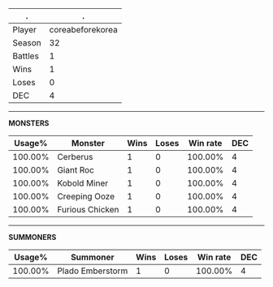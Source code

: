 .|.
|-|-
Player|coreabeforekorea
Season|32
Battles|1
Wins|1
Loses|0
DEC|4

---
**MONSTERS**

Usage%|Monster|Wins|Loses|Win rate|DEC|
-|-|-|-|-|-|
100.00%|Cerberus|1|0|100.00%|4|
100.00%|Giant Roc|1|0|100.00%|4|
100.00%|Kobold Miner|1|0|100.00%|4|
100.00%|Creeping Ooze|1|0|100.00%|4|
100.00%|Furious Chicken|1|0|100.00%|4|

---
**SUMMONERS**

Usage%|Summoner|Wins|Loses|Win rate|DEC|
-|-|-|-|-|-|
100.00%|Plado Emberstorm|1|0|100.00%|4|
